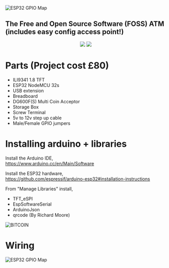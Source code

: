
![ESP32 GPIO Map](https://i.imgur.com/djuJF6L.png)

## The Free and Open Source Software (FOSS) ATM (includes easy config access point!)

<p align="center">
  <img src="https://i.imgur.com/68MP0xP.jpg">
  <img src="https://i.imgur.com/JFVVKwo.jpg">
</p>

# Parts (Project cost £80)
* ILI9341 1.8 TFT
* ESP32 NodeMCU 32s
* USB extension
* Breadboard
* DG600F(S) Multi Coin Acceptor
* Storage Box 
* Screw Terminal
* 5v to 12v step up cable
* Male/Female GPIO jumpers

# Installing arduino + libraries

Install the Arduino IDE,<br>
https://www.arduino.cc/en/Main/Software

Install the ESP32 hardware,<br>
https://github.com/espressif/arduino-esp32#installation-instructions

From "Manage Libraries" install,<br>
* TFT_eSPI
* EspSoftwareSerial
* ArduinoJson
* qrcode (By Richard Moore)

![BITCOIN](https://i.imgur.com/mCfnhZN.png)

# Wiring

![ESP32 GPIO Map](https://i.imgur.com/jWA6839.png)
